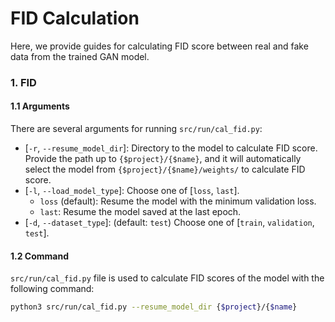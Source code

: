 # FID Calculation
Here, we provide guides for calculating FID score between real and fake data from the trained GAN model.

### 1. FID
#### 1.1 Arguments
There are several arguments for running `src/run/cal_fid.py`:
* [`-r`, `--resume_model_dir`]: Directory to the model to calculate FID score. Provide the path up to `{$project}/{$name}`, and it will automatically select the model from `{$project}/{$name}/weights/` to calculate FID score.
* [`-l`, `--load_model_type`]: Choose one of [`loss`, `last`].
    * `loss` (default): Resume the model with the minimum validation loss.
    * `last`: Resume the model saved at the last epoch.
* [`-d`, `--dataset_type`]: (default: `test`) Choose one of [`train`, `validation`, `test`].


#### 1.2 Command
`src/run/cal_fid.py` file is used to calculate FID scores of the model with the following command:
```bash
python3 src/run/cal_fid.py --resume_model_dir {$project}/{$name}
```